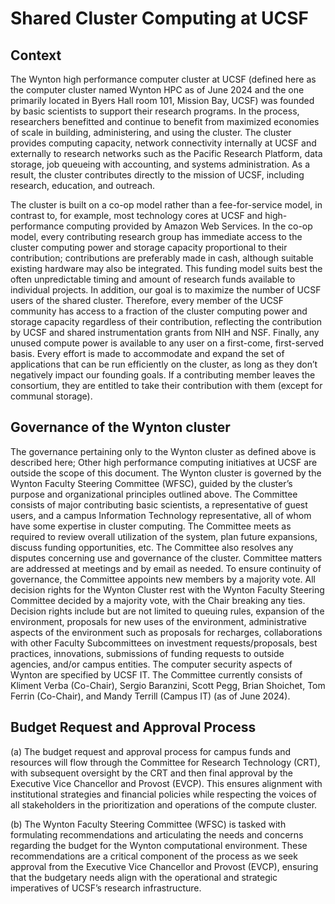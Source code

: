 # Shared Cluster Computing at UCSF

## Context

The Wynton high performance computer cluster at UCSF (defined here as the computer cluster named Wynton HPC as of June 2024 and the one primarily located in Byers Hall room 101, Mission Bay, UCSF) was founded by basic scientists to support their research programs. In the process, researchers benefitted and continue to benefit from maximized economies of scale in building, administering, and using the cluster. The cluster provides computing capacity, network connectivity internally at UCSF and externally to research networks such as the Pacific Research Platform, data storage, job queueing with accounting, and systems administration. As a result, the cluster contributes directly to the mission of UCSF, including research, education, and outreach.

The cluster is built on a co-op model rather than a fee-for-service model, in contrast to, for example, most technology cores at UCSF and high-performance computing provided by Amazon Web Services. In the co-op model, every contributing research group has immediate access to the cluster computing power and storage capacity proportional to their contribution; contributions are preferably made in cash, although suitable existing hardware may also be integrated. This funding model suits best the often unpredictable timing and amount of research funds available to individual projects. In addition, our goal is to maximize the number of UCSF users of the shared cluster. Therefore, every member of the UCSF community has access to a fraction of the cluster computing power and storage capacity regardless of their contribution, reflecting the contribution by UCSF and shared instrumentation grants from NIH and NSF. Finally, any unused compute power is available to any user on a first-come, first-served basis. Every effort is made to accommodate and expand the set of applications that can be run efficiently on the cluster, as long as they don’t negatively impact our founding goals. If a contributing member leaves the consortium, they are entitled to take their contribution with them (except for communal storage).

## Governance of the Wynton cluster

The governance pertaining only to the Wynton cluster as defined above is described here; Other high performance computing initiatives at UCSF are outside the scope of this document. The Wynton cluster is governed by the Wynton Faculty Steering Committee (WFSC), guided by the cluster’s purpose and organizational principles outlined above. The Committee consists of major contributing basic scientists, a representative of guest users, and a campus Information Technology representative, all of whom have some expertise in cluster computing. The Committee meets as required to review overall utilization of the system, plan future expansions, discuss funding opportunities, etc. The Committee also resolves any disputes concerning use and governance of the cluster. Committee matters are addressed at meetings and by email as needed. To ensure continuity of governance, the Committee appoints new members by a majority vote. All decision rights for the Wynton Cluster  rest with the Wynton Faculty Steering Committee decided by a majority vote, with the Chair breaking any ties. Decision rights include but are not limited to queuing rules, expansion of the environment, proposals for new uses of the environment, administrative aspects of the environment such as proposals for recharges, collaborations with other Faculty Subcommittees on investment requests/proposals, best practices, innovations, submissions of funding requests to outside agencies, and/or campus entities. The computer security aspects of Wynton are specified by UCSF IT. The Committee currently consists of Kliment Verba (Co-Chair), Sergio Baranzini, Scott Pegg, Brian Shoichet, Tom Ferrin (Co-Chair), and Mandy Terrill (Campus IT) (as of June 2024).

## Budget Request and Approval Process

(a) The budget request and approval process for campus funds and resources will flow through the Committee for Research Technology (CRT), with subsequent oversight by the CRT and then final approval by the Executive Vice Chancellor and Provost (EVCP). This ensures alignment with institutional strategies and financial policies while respecting the voices of all stakeholders in the prioritization and operations of the compute cluster.

(b) The Wynton Faculty Steering Committee (WFSC) is tasked with formulating recommendations and articulating the needs and concerns regarding the budget for the Wynton computational environment. These recommendations are a critical component of the process as we seek approval from the Executive Vice Chancellor and Provost (EVCP), ensuring that the budgetary needs align with the operational and strategic imperatives of UCSF’s research infrastructure.
